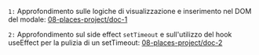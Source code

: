 `1:` Approfondimento sulle logiche di visualizzazione e inserimento nel DOM del modale: [08-places-project/doc-1](../00-Demos/08-places-project/doc/01-struttura-modale.md)

`2:` Approfondimento sul side effect `setTimeout` e sull'utilizzo del hook useEffect per la pulizia di un setTimeout: [08-places-project/doc-2](../00-Demos/08-places-project/doc/02-useEffect-setTimeout-cleanTimeout.md)

